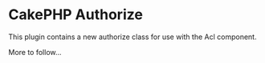 CakePHP Authorize
=================

This plugin contains a new authorize class for use with the Acl component.

More to follow...